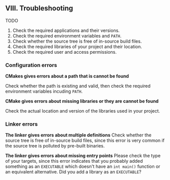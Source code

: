 ## VIII. Troubleshooting

TODO

1. Check the required applications and their versions.
2. Check the required environment variables and `PATH`.
3. Check whether the source tree is free of in-source build files.
4. Check the required libraries of your project and their location.
5. Check the required user and access permissions.

### Configuration errors

**CMakes gives errors about a path that is cannot be found**

Check whether the path is existing and valid, then check the required environment variables incuding `PATH`.

**CMake gives errors about missing libraries or they are cannot be found**

Check the actual location and version of the libraries used in your project.

### Linker errors

**The linker gives errors about multiple definitions**
Check whether the source tree is free of in-source build files, since this error is very common if the source tree is polluted by pre-built binaries.

**The linker gives errors about missing entry points**
Please check the type of your targets, since this error indicates that you probably added something as an `EXECUTABLE` which doesn't have an `int main()` function or an equivalent alternative. Did you add a library as an `EXECUTABLE`?

